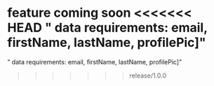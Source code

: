 feature coming soon
<<<<<<< HEAD
" data requirements: email, firstName, lastName, profilePic]"
=======
” data requirements: email, firstName, lastName, profilePic]”
>>>>>>> release/1.0.0
